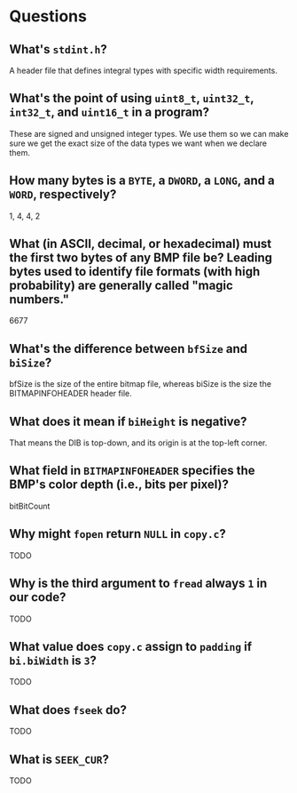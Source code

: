 # Questions

## What's `stdint.h`?

A header file that defines integral types with specific width requirements.

## What's the point of using `uint8_t`, `uint32_t`, `int32_t`, and `uint16_t` in a program?

These are signed and unsigned integer types. We use them so we can make sure we get the exact size of the data types we want when we declare them.

## How many bytes is a `BYTE`, a `DWORD`, a `LONG`, and a `WORD`, respectively?

1, 4, 4, 2

## What (in ASCII, decimal, or hexadecimal) must the first two bytes of any BMP file be? Leading bytes used to identify file formats (with high probability) are generally called "magic numbers."

6677

## What's the difference between `bfSize` and `biSize`?

bfSize is the size of the entire bitmap file, whereas biSize is the size the BITMAPINFOHEADER header file.

## What does it mean if `biHeight` is negative?

That means the DIB is top-down, and its origin is at the top-left corner.

## What field in `BITMAPINFOHEADER` specifies the BMP's color depth (i.e., bits per pixel)?

bitBitCount

## Why might `fopen` return `NULL` in `copy.c`?

TODO

## Why is the third argument to `fread` always `1` in our code?

TODO

## What value does `copy.c` assign to `padding` if `bi.biWidth` is `3`?

TODO

## What does `fseek` do?

TODO

## What is `SEEK_CUR`?

TODO
